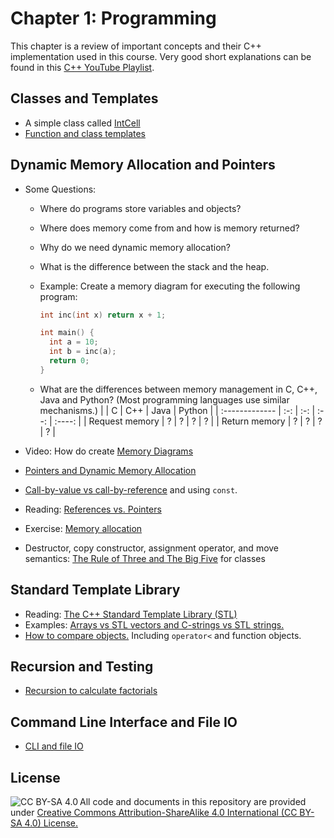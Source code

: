 # Chapter 1: Programming

This chapter is a review of important concepts and their C++ implementation 
used in this course. Very good short explanations can be found in this
[C++ YouTube Playlist](https://www.youtube.com/playlist?list=PLlrATfBNZ98dudnM48yfGUldqGD0S4FFb).

## Classes and Templates
* A simple class called [IntCell](IntCell)
* [Function and class templates](templates)

## Dynamic Memory Allocation and Pointers
* Some Questions:
  - Where do programs store variables and objects?
  - Where does memory come from and how is memory returned?
  - Why do we need dynamic memory allocation?
  - What is the difference between the stack and the heap.
  - Example: Create a memory diagram for executing the following program:

    ```cpp
    int inc(int x) return x + 1;

    int main() {
      int a = 10;
      int b = inc(a);
      return 0;
    }
    ```

  - What are the differences between memory management in C, C++, Java and Python? (Most programming languages use similar mechanisms.)
    |                | C   | C++ | Java | Python |
    | :------------- | :-: | :-: | :--: | :----: |
    | Request memory |  ?  |  ?  |   ?  |   ?    |
    | Return memory  |  ?  |  ?  |   ?  |   ?    |

* Video: How do create [Memory Diagrams](http://vimeo.com/58710057)
* [Pointers and Dynamic Memory Allocation](pointers)
* [Call-by-value vs call-by-reference](parameters) and using `const`.
* Reading: [References vs. Pointers](https://isocpp.org/wiki/faq/references)
* Exercise: [Memory allocation](memory)
* Destructor, copy constructor, assignment operator, and move semantics: [The Rule of Three and The Big Five](big-five) for classes

## Standard Template Library
* Reading: [The C++ Standard Template Library (STL)](https://www.geeksforgeeks.org/the-c-standard-template-library-stl/)
* Examples: [Arrays vs STL vectors and C-strings vs STL strings.](vector_string)
* [How to compare objects.](comparator) Including `operator<` and function objects.

## Recursion and Testing
* [Recursion to calculate factorials](factorial)

## Command Line Interface and File IO
* [CLI and file IO](io)

## License

<img src="https://licensebuttons.net/l/by-sa/3.0/88x31.png" alt="CC BY-SA 4.0" align="left">

All code and documents in this repository are provided under [Creative Commons Attribution-ShareAlike 4.0 International (CC BY-SA 4.0) License.](https://creativecommons.org/licenses/by-sa/4.0/)